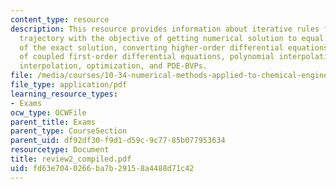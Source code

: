 ```yaml
---
content_type: resource
description: This resource provides information about iterative rules for updating
  trajectory with the objective of getting numerical solution to equal to the integration
  of the exact solution, converting higher-order differential equations into systems
  of coupled first-order differential equations, polynomial interpolation, Lagrange
  interpolation, optimization, and PDE-BVPs.
file: /media/courses/10-34-numerical-methods-applied-to-chemical-engineering-fall-2005/fd63e7040266ba7b29158a4488d71c42_review2_compiled.pdf
file_type: application/pdf
learning_resource_types:
- Exams
ocw_type: OCWFile
parent_title: Exams
parent_type: CourseSection
parent_uid: df92df30-f9d1-d59c-9c77-85b077953634
resourcetype: Document
title: review2_compiled.pdf
uid: fd63e704-0266-ba7b-2915-8a4488d71c42
---
```

